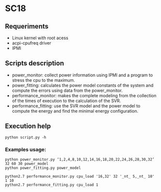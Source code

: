 # SC18

## Requeriments
* Linux kernel with root acess
* acpi-cpufreq driver
* IPMI

## Scripts description

* power_monitor: collect power information using IPMI and a program to stress the cpu to the maximum.
* power_fitting: calculates the power model constants of the system and compute the errors using data from the power_monitor.
* performance_monitor: makes the complete modeling from the collection of the times of execution to the calculation of the SVR.
* performance_fitting: use the SVR model and the power model to compute the energy and find the minimal energy configuration.

## Execution help
```
python script.py -h
```

### Examples usage:
```
python power_monitor.py ‘1,2,4,8,10,12,14,16,18,20,22,24,26,28,30,32’ 32 60 30 power_model
python power_fitting.py power_model

python2.7 performance_monitor.py cpu_load '16,32' 32 '_nt_ 5,_nt_ 10' 1 10
python2.7 performance_fitting.py cpu_load 1
```


